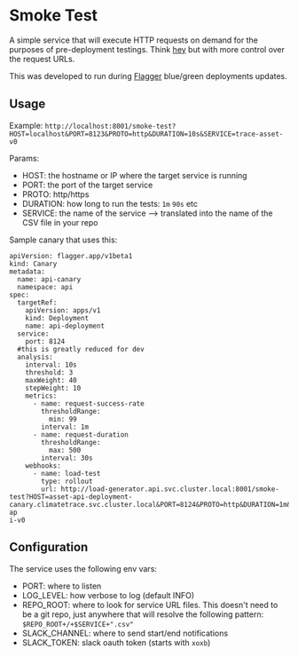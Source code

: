 # Smoke Test

A simple service that will execute HTTP requests on demand for the purposes of pre-deployment testings. Think [hey](https://github.com/rakyll/hey) but 
with more control over the request URLs.  

This was developed to run during [Flagger](https://github.com/fluxcd/flagger) blue/green deployments updates.

## Usage 

Example: `http://localhost:8001/smoke-test?HOST=localhost&PORT=8123&PROTO=http&DURATION=10s&SERVICE=trace-asset-v0`

Params: 
- HOST: the hostname or IP where the target service is running
- PORT: the port of the target service
- PROTO: http/https
- DURATION: how long to run the tests: `1m` `90s` etc
- SERVICE: the name of the service --> translated into the name of the CSV file in your repo

Sample canary that uses this:

```
apiVersion: flagger.app/v1beta1
kind: Canary
metadata:
  name: api-canary
  namespace: api
spec:
  targetRef:
    apiVersion: apps/v1
    kind: Deployment
    name: api-deployment
  service:
    port: 8124
  #this is greatly reduced for dev
  analysis:
    interval: 10s
    threshold: 3
    maxWeight: 40
    stepWeight: 10
    metrics:
      - name: request-success-rate
        thresholdRange:
          min: 99
        interval: 1m
      - name: request-duration
        thresholdRange:
          max: 500
        interval: 30s
    webhooks:
      - name: load-test
        type: rollout
        url: http://load-generator.api.svc.cluster.local:8001/smoke-test?HOST=asset-api-deployment-canary.climatetrace.svc.cluster.local&PORT=8124&PROTO=http&DURATION=1m&SERVICE=asset-ap
i-v0
```


## Configuration
The service uses the following env vars: 

- PORT: where to listen
- LOG_LEVEL: how verbose to log (default INFO)
- REPO_ROOT: where to look for service URL files. This doesn't need to be a git repo, just anywhere that will resolve the following pattern: `$REPO_ROOT+/+$SERVICE+".csv"`
- SLACK_CHANNEL: where to send start/end notifications
- SLACK_TOKEN: slack oauth token (starts with `xoxb`)